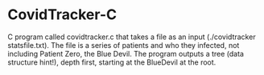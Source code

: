 # CovidTracker-C
C program called covidtracker.c that takes a file as an input (./covidtracker statsfile.txt). 
The file is a series of patients and who they infected, not including Patient Zero, the Blue Devil.
The program outputs a tree (data structure hint!), depth first, starting at the BlueDevil at the root. 
